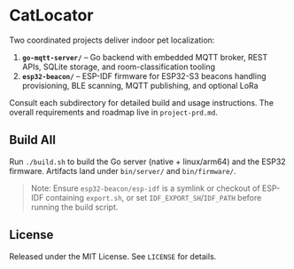 # CatLocator

Two coordinated projects deliver indoor pet localization:

1. **`go-mqtt-server/`** – Go backend with embedded MQTT broker, REST APIs, SQLite storage, and room-classification tooling
2. **`esp32-beacon/`** – ESP-IDF firmware for ESP32-S3 beacons handling provisioning, BLE scanning, MQTT publishing, and optional LoRa

Consult each subdirectory for detailed build and usage instructions. The overall requirements and roadmap live in `project-prd.md`.

## Build All
Run `./build.sh` to build the Go server (native + linux/arm64) and the ESP32 firmware. Artifacts land under `bin/server/` and `bin/firmware/`.

> Note: Ensure `esp32-beacon/esp-idf` is a symlink or checkout of ESP-IDF containing `export.sh`, or set `IDF_EXPORT_SH`/`IDF_PATH` before running the build script.

## License
Released under the MIT License. See `LICENSE` for details.

